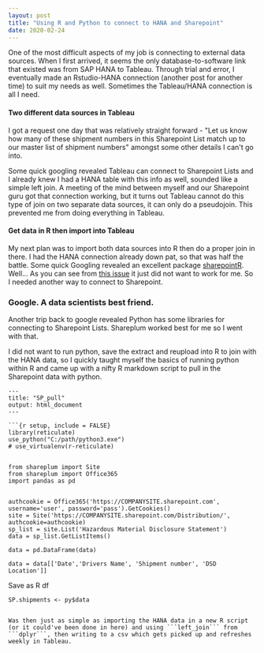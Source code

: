 ```yaml
---
layout: post
title: "Using R and Python to connect to HANA and Sharepoint"
date: 2020-02-24
---
```


One of the most difficult aspects of my job is connecting to external data sources. When I first arrived, it seems the only database-to-software link that existed was from SAP HANA to Tableau. Through trial and error, I eventually made an Rstudio-HANA connection (another post for another time) to suit my needs as well. Sometimes the Tableau/HANA connection is all I need.

#### Two different data sources in Tableau

I got a request one day that was relatively straight forward - "Let us know how many of these shipment numbers in this Sharepoint List match up to our master list of shipment numbers" amongst some other details I can't go into.

Some quick googling revealed Tableau can connect to Sharepoint Lists and I already knew I had a HANA table with this info as well, sounded like a simple left join. A meeting of the mind between myself and our Sharepoint guru got that connection working, but it turns out Tableau cannot do this type of join on two separate data sources, it can only do a pseudojoin. This prevented me from doing everything in Tableau. 

#### Get data in R then import into Tableau

My next plan was to import both data sources into R then do a proper join in there. I had the HANA connection already down pat, so that was half the battle. Some quick Googling revealed an excellent package [sharepointR](https://github.com/LukasK13/sharepointr). Well... As you can see from [this issue](https://github.com/LukasK13/sharepointr/issues/6) it just did not want to work for me. So I needed another way to connect to Sharepoint. 

### Google. A data scientists best friend.

Another trip back to google revealed Python has some libraries for connecting to Sharepoint Lists. Shareplum worked best for me so I went with that. 

I did not want to run python, save the extract and reupload into R to join with the HANA data, so I quickly taught myself the basics of running python within R and came up with a nifty R markdown script to pull in the Sharepoint data with python.

```
---
title: "SP_pull"
output: html_document
---

```{r setup, include = FALSE}
library(reticulate)
use_python("C:/path/python3.exe")
# use_virtualenv(r-reticulate)

```


```{python}

from shareplum import Site
from shareplum import Office365
import pandas as pd


authcookie = Office365('https://COMPANYSITE.sharepoint.com', username='user', password='pass').GetCookies()
site = Site('https://COMPANYSITE.sharepoint.com/Distribution/', authcookie=authcookie)
sp_list = site.List('Hazardous Material Disclosure Statement')
data = sp_list.GetListItems()

data = pd.DataFrame(data)

data = data[['Date','Drivers Name', 'Shipment number', 'DSD Location']]

```

Save as R df

```{r}
SP.shipments <- py$data
```


```

Was then just as simple as importing the HANA data in a new R script (or it could've been done in here) and using ```left_join``` from ```dplyr```, then writing to a csv which gets picked up and refreshes weekly in Tableau. 
